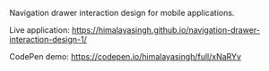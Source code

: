 Navigation drawer interaction design for mobile applications.

Live application: https://himalayasingh.github.io/navigation-drawer-interaction-design-1/

CodePen demo: https://codepen.io/himalayasingh/full/xNaRYv
